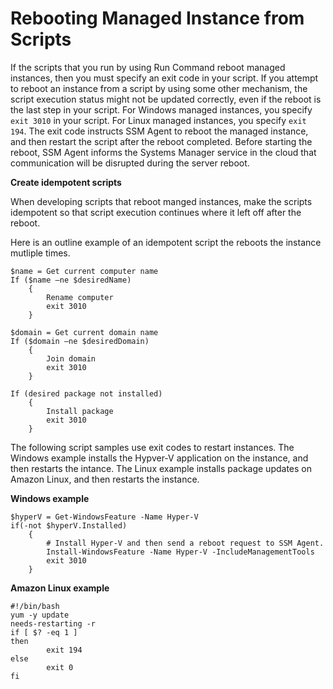 # Rebooting Managed Instance from Scripts<a name="send-commands-reboot"></a>

If the scripts that you run by using Run Command reboot managed instances, then you must specify an exit code in your script\. If you attempt to reboot an instance from a script by using some other mechanism, the script execution status might not be updated correctly, even if the reboot is the last step in your script\. For Windows managed instances, you specify `exit 3010` in your script\. For Linux managed instances, you specify `exit 194`\. The exit code instructs SSM Agent to reboot the managed instance, and then restart the script after the reboot completed\. Before starting the reboot, SSM Agent informs the Systems Manager service in the cloud that communication will be disrupted during the server reboot\.

**Create idempotent scripts**

When developing scripts that reboot manged instances, make the scripts idempotent so that script execution continues where it left off after the reboot\. 

Here is an outline example of an idempotent script the reboots the instance mutliple times\.

```
$name = Get current computer name
If ($name –ne $desiredName) 
	{
		Rename computer
		exit 3010
	}
            
$domain = Get current domain name
If ($domain –ne $desiredDomain) 
	{
		Join domain
		exit 3010
	}
            
If (desired package not installed) 
	{
		Install package
		exit 3010
	}
```

The following script samples use exit codes to restart instances\. The Windows example installs the Hypver\-V application on the instance, and then restarts the intance\. The Linux example installs package updates on Amazon Linux, and then restarts the instance\. 

**Windows example**

```
$hyperV = Get-WindowsFeature -Name Hyper-V
if(-not $hyperV.Installed)
	{ 
		# Install Hyper-V and then send a reboot request to SSM Agent.
		Install-WindowsFeature -Name Hyper-V -IncludeManagementTools
		exit 3010 
	}
```

**Amazon Linux example**

```
#!/bin/bash
yum -y update
needs-restarting -r
if [ $? -eq 1 ]
then
        exit 194
else
        exit 0
fi
```